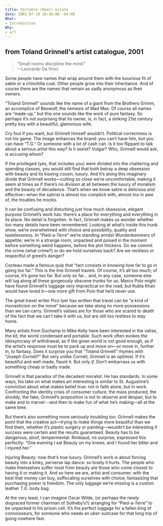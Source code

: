 ```yaml
---
title: Portable (Real) Estate
date: 2001-07-19 16:36:00 -04:00
What:
- Introduction
Why:
- art
---
```


## from Toland Grinnell's artist catalogue, 2001

> “Small rooms discipline the mind.”  
> —Leonardo Da Vinci

Some people have names that wrap around them with the luxurious fit of sable or a chinchilla coat.  Other people grow into their inheritance.  And of course there are the names that remain as sadly anonymous as their owners.

“Toland Grinnell” sounds like the name of a giant from the Brothers Grimm, an accomplice of Beowulf, the nemesis of Mad Max.    Of course all names are “made-up,” but this one sounds like the work of pure fantasy.  So perhaps it’s not surprising that its owner, is, in fact, a striking 21st century pretty boy with a beautiful, glamorous wife.  

Cry foul if you want, but Grinnell himself wouldn’t. Political correctness is not his game.  The image enhances the brand: you can’t have him, but you can have “T.G.”  Or someone with a lot of cash can.  Is it too flippant to talk about a serious artist this way?  Is it sexist?  Vulgar?  Who, Grinnell would ask, is accusing whom?

If the privileged (yes, that includes you) were divided into the chattering and spending classes, you would still find that both betray a deep obsession with beauty and its kissing cousin, luxury.  And it’s along this imaginary divide that Grinnell works—cutting so close we’re uncomfortable, making it seem at times as if there’s no division at all between the luxury of moralism and the beauty of decadence. That’s when we know satire is delicious and effective—when the satirist is almost too complicit with, almost too in awe of, the troubles he mocks.  

It can be confusing and disturbing just how much obsessive, elegant purpose Grinnell’s work has: there’s a place for everything and everything in its place.  No detail is forgotten.  In fact, Grinnell makes us wonder whether too many details have been remembered.  Looking at what’s inside this trunk show, we’re overwhelmed with choice and possibility, quality and tastelessness.  In “Pied-a-Terre” we’re standing amidst _Wunderkammers_ of appetite; we’re in a strange room, unpacked and poised in the moment before something weird happens, before the plot thickens.  Do we commit the crime (what crime?) or do we hold ourselves back?  Are we reckless or respectful of greed’s danger?  

Cocteau made a famous quip that “tact consists in knowing how far to go in going too far.”  This is the line Grinnell travels.  Of course, it’s all too much; of course, it’s gone too far.  But only so far… and, in any case, someone else will lug along all these gorgeously obscene trunks for us. Marco Polo might have found Grinnell’s luggage very impractical on the road, but Kubla Khan would have loved it—one more gift from Polo that he’d never use.

The great travel writer Pico Iyer has written that travel can be “a kind of monasticism on the move” because we take along no more possessions than we can carry.  Grinnell’s valises are for those who are scared to death of the fact that we can’t take it with us, but are still too restless to stay home. 

Many artists from Duchamp to Mike Kelly have been interested in the valise, the kit, the world condensed and portable. Such work often evokes the idiosyncrasy of withdrawal, as if the given world is not good enough, as if the artist’s response must be to pack up and move on—or move in, further in, to fantasy.  Does it surprise you that “Toland Grinnell” rhymes with “Joseph Cornell?” But very unlike Cornell, Grinnell is an optimist.  If it’s beautiful and well-made, flaunt it.  But only _if_.  Don’t embarrass us with something cheap or badly made.

Grinnell is that paradox of the decadent moralist. He has standards. In some ways, his take on what makes art interesting is similar to St. Augustine’s conviction about what makes belief true: not in faith alone, but in work.  Confronting the identity crisis of consumer culture, the mass produced, the shoddy, the fake, Grinnell’s proposition is not to observe and despair, but to make and to marvel --and then to make fun of what he’s making—all at the same time.  

But there’s also something more seriously troubling too.  Grinnell makes the point that the creative act—trying to make things more beautiful than we find them, whether it’s plastic surgery or painting—wouldn’t be interesting if success were certain and the results guaranteed.  Beauty has to be dangerous, aloof, tempermental.  Rimbaud, no surprise, expressed this perfectly: “One evening       I sat Beauty on my knees; and I found her bitter and I injured her.”

Injuring Beauty: now _that’s_ true luxury.  Grinnell’s work is about forcing beauty into a kinky, perverse lap dance: so lovely it hurts. The people who make themselves suffer most from beauty are those who come closest to having it or making it.   And so here we are, artist and consumer, with the best that money can buy, suffocating ourselves with choice, fantasizing that purchasing power is freedom.  The only luggage we’re missing is a custom leather _T.G._ body bag.

At the very least, I can imagine Oscar Wilde, (or perhaps the newly disgraced former chairman of Sotheby’s?) arranging for “Pied-a-Terre” to be unpacked in his prison cell.  It’s the perfect luggage for a fallen king of connoisseurs, for someone who needs an _uber_-suitcase for that long trip of going nowhere fast.
